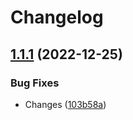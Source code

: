 # Changelog

## [1.1.1](https://github.com/Cunga0X/Voyager-Bot/compare/v1.1.0...v1.1.1) (2022-12-25)


### Bug Fixes

* Changes ([103b58a](https://github.com/Cunga0X/Voyager-Bot/commit/103b58aa15c1eb71a3877eb05ede87535463d9e7))
